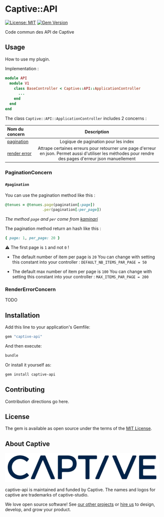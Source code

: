 # Captive::API

[![License: MIT](https://img.shields.io/badge/License-MIT-yellow.svg)](https://opensource.org/licenses/MIT)
[![Gem Version](https://img.shields.io/gem/v/captive-api.svg)](https://rubygems.org/gems/captive-api)

Code commun des API de Captive

## Usage

How to use my plugin.

Implementation :

```ruby
module API
  module V1
    class BaseController < Captive::API::ApplicationController
      ...
    end
  end
end
```

The class `Captive::API::ApplicationController` includes 2 concerns :

| Nom du concern |  Description  |
|:-----|:--------:|
| [pagination](https://github.com/Captive-Studio/captive-api/blob/main/app/controllers/concerns/api/pagination_concern.rb) | Logique de pagination pour les index |
| [render error](https://github.com/Captive-Studio/captive-api/blob/main/app/controllers/concerns/api/render_error_concern.rb) | Attrape certaines erreurs pour retourner une page d'erreur en json. Permet aussi d'utiliser les méthodes pour rendre des pages d'erreur json manuellement |

### PaginationConcern

#### `#pagination`

You can use the pagination method like this :

```ruby
@tenues = @tenues.page(pagination[:page])
                 .per(pagination[:per_page])
```

*The method `page` and `per` come from [kaminari](https://github.com/kaminari/kaminari)*

The pagination method return an hash like this :

```ruby
{ page: 1, per_page: 20 }
```

⚠️ The first page is `1` and not `0` !

- The default number of item per page is `20`
You can change with setting this constant into your controller :
`DEFAULT_NB_ITEMS_PAR_PAGE = 50`

- The default max number of item per page is `100`
You can change with setting this constant into your controller :
`MAX_ITEMS_PAR_PAGE = 200`

### RenderErrorConcern

TODO

## Installation

Add this line to your application's Gemfile:

```ruby
gem "captive-api"
```

And then execute:

```bash
bundle
```

Or install it yourself as:

```bash
gem install captive-api
```

## Contributing

Contribution directions go here.

## License

The gem is available as open source under the terms of the [MIT License](https://opensource.org/licenses/MIT).

About Captive
-------------

![captive](https://raw.githubusercontent.com/Captive-Studio/assets/main/logo_captive_blue_avec_fond.webp)

captive-api is maintained and funded by Captive.
The names and logos for captive are trademarks of captive-studio.

We love open source software!
See [our other projects][community] or
[hire us][hire] to design, develop, and grow your product.

[community]: https://github.com/Captive-Studio
[hire]: https://www.captive.fr/contact?utm_source=github

